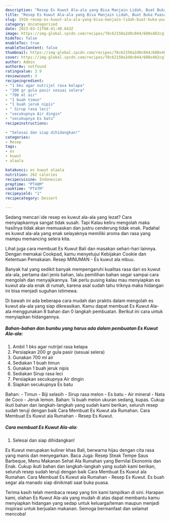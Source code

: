 ```yaml
---
description: "Resep Es Kuwut Ala-ala yang Bisa Manjain Lidah, Buat Buka Puasa Sempurna"
title: "Resep Es Kuwut Ala-ala yang Bisa Manjain Lidah, Buat Buka Puasa Sempurna"
slug: 1916-resep-es-kuwut-ala-ala-yang-bisa-manjain-lidah-buat-buka-puasa-sempurna
category: Uncategorized
date: 2023-03-11T08:41:40.643Z
image: https://img-global.cpcdn.com/recipes/78c62150a2d0c044/680x482cq70/es-kuwut-ala-ala-foto-resep-utama.jpg
hideToc: false
enableToc: true
enableTocContent: false
thumbnail: https://img-global.cpcdn.com/recipes/78c62150a2d0c044/680x482cq70/es-kuwut-ala-ala-foto-resep-utama.jpg
cover: https://img-global.cpcdn.com/recipes/78c62150a2d0c044/680x482cq70/es-kuwut-ala-ala-foto-resep-utama.jpg
author: Admin
authorAv: notfound
ratingvalue: 3.9
reviewcount: 3
recipeingredient:
- "1 bks agar nutrijel rasa kelapa"
- "200 gr gula pasir sesuai selera"
- "700 ml air"
- "1 buah timun"
- "1 buah jeruk nipis"
- " Sirup rasa leci"
- "secukupnya Air dingin"
- "secukupnya Es batu"
recipeinstructions:

- "Selesai dan siap dihidangkan!"
categories:
- Resep
tags:
- es
- kuwut
- alaala

katakunci: es kuwut alaala 
nutrition: 262 calories
recipecuisine: Indonesian
preptime: "PT40M"
cooktime: "PT47M"
recipeyield: "1"
recipecategory: Dessert

---
```



Sedang mencari ide resep es kuwut ala-ala yang lezat? Cara menyiapkannya sangat tidak susah. Tapi Kalau keliru mengolah maka hasilnya tidak akan memuaskan dan justru cenderung tidak enak. Padahal es kuwut ala-ala yang enak selayaknya memiliki aroma dan rasa yang mampu memancing selera kita.


Lihat juga cara membuat Es Kuwut Bali dan masakan sehari-hari lainnya. Dengan memakai Cookpad, kamu menyetujui Kebijakan Cookie dan Ketentuan Pemakaian. Resep MINUMAN - Es kuwut ala mbuu.

Banyak hal yang sedikit banyak mempengaruhi kualitas rasa dari es kuwut ala-ala, pertama dari jenis bahan, lalu pemilihan bahan segar sampai cara mengolah dan menyajikannya. Tak perlu pusing kalau mau menyiapkan es kuwut ala-ala enak di rumah, karena asal sudah tahu triknya maka hidangan ini bisa menjadi suguhan istimewa.


Di bawah ini ada beberapa cara mudah dan praktis dalam mengolah es kuwut ala-ala yang siap dikreasikan. Kamu dapat membuat Es Kuwut Ala-ala menggunakan 8 bahan dan 0 langkah pembuatan. Berikut ini cara untuk menyiapkan hidangannya.

<!--inarticleads1-->

##### Bahan-bahan dan bumbu yang harus ada dalam pembuatan Es Kuwut Ala-ala:

1. Ambil 1 bks agar nutrijel rasa kelapa
1. Persiapkan 200 gr gula pasir (sesuai selera)
1. Gunakan 700 ml air
1. Sediakan 1 buah timun
1. Gunakan 1 buah jeruk nipis
1. Sediakan  Sirup rasa leci
1. Persiapkan secukupnya Air dingin
1. Siapkan secukupnya Es batu


Bahan: - Timun - Biji selasih - Sirup rasa melon - Es batu - Air mineral - Nata de Coco - Jeruk lemon. Bahan: ¼ buah melon ukuran sedang, kupas. Cukup ikuti bahan dan langkah-langkah yang sudah kami berikan, seluruh resep sudah teruji dengan baik Cara Membuat Es Kuwut ala Rumahan. Cara Membuat Es Kuwut ala Rumahan - Resep Es Kuwut. 

<!--inarticleads2-->

##### Cara membuat Es Kuwut Ala-ala:


1. Selesai dan siap dihidangkan!

Es Kuwut merupakan kuliner khas Bali, berwarna hijau dengan cita rasa yang manis dan menyegarkan. Baca Juga: Resep Steak Tempe Saus Barbeque, Menu Makanan Sehat Ala Rumahan yang Bernilai Ekonomis dan Enak. Cukup ikuti bahan dan langkah-langkah yang sudah kami berikan, seluruh resep sudah teruji dengan baik Cara Membuat Es Kuwut ala Rumahan. Cara Membuat Es Kuwut ala Rumahan - Resep Es Kuwut. Es buah segar ala manado siap dinikmati saat buka puasa. 

Terima kasih telah membaca resep yang tim kami tampilkan di sini. Harapan kami, olahan Es Kuwut Ala-ala yang mudah di atas dapat membantu kamu menyiapkan hidangan yang sedap untuk keluarga/teman maupun menjadi inspirasi untuk berjualan makanan. Semoga bermanfaat dan selamat mencoba!
